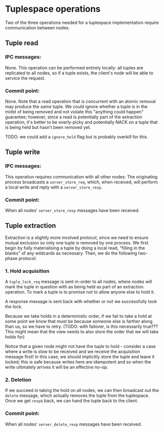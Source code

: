 # Tuplespace operations

Two of the three operations needed for a tuplespace implementation
require communication between nodes.

## Tuple read

### IPC messages:

None.  This operation can be performed entirely locally: all tuples are
replicated to all nodes, so if a tuple exists, the client's node will be able
to service the request.

### Commit point:

None.  Note that a read operation that is concurrent with an atomic removal may
produce the _same_ tuple.  We could ignore whether a tuple is in the midst of
being removed and not violate this "anything could happen" guarantee; however,
since a read is potentially part of the extraction operation, it's better to be
overly-picky and potentially NACK on a tuple that is being held but hasn't been
removed yet.

TODO: we could add a `ignore_held` flag but is probably overkill for this.

## Tuple write

### IPC messages:

This operation requires communication with all other nodes:  The originating
process broadcasts a `server_store_req`, which, when received, will perform a local
write and reply with a `server_store_resp`.

### Commit point:

When all nodes' `server_store_resp` messages have been received.

## Tuple extraction

Extraction is a slightly more involved protocol, since we need to ensure mutual
exclusion so only one tuple is removed by one process.  We first begin by fully
materialising a tuple by doing a local read, "filling in the blanks" of any wildcards
as necessary.  Then, we do the following two-phase protocol:

### 1. Hold acquisition

A `tuple_lock_req` message is sent in-order to all nodes, where nodes will mark
the tuple in question with as being held as part of an extraction operation.
To mark a tuple is to promise not to allow anyone else to hold it.

A response message is sent back with whether or not we successfully took the
lock.

Because we take holds in a deterministic order, if we fail to take a hold at some
point we know that must be because someone else is farther along than us, so we
have to retry. (TODO: with failover, is this necessarily true???  This might mean
that the view needs to also store the order that we will take holds for)

Notice that a given node might not have the tuple to hold - consider a case
where a write is slow to be received and we receive the acquisition message
first!  In this case, we should implicitly store the tuple and leave it locked;
this is safe because writes here are idempotent and so when the write
ultimately arrives it will be an effective no-op.

### 2. Deletion

If we succeed in taking the hold on all nodes, we can then broadcast out the
`delete` message, which actually removes the tuple from the tuplespace.  Once
we get `resp`s back, we can hand the tuple back to the client.


### Commit point:

When all nodes' `server_delete_resp` messages have been received.
